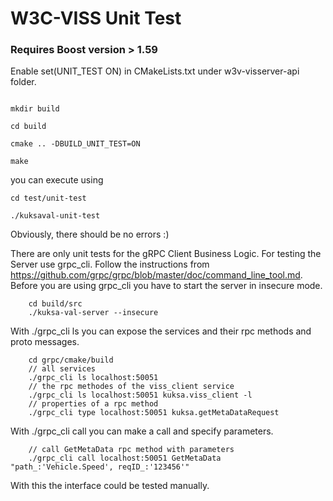 # W3C-VISS Unit Test

### Requires Boost version > 1.59

Enable set(UNIT_TEST ON) in CMakeLists.txt under w3v-visserver-api folder.

```

mkdir build

cd build

cmake .. -DBUILD_UNIT_TEST=ON

make

```
you can execute using

```
cd test/unit-test

./kuksaval-unit-test

```

Obviously, there should be no errors :)

There are only unit tests for the gRPC Client Business Logic. For testing the Server use grpc_cli. Follow the instructions from https://github.com/grpc/grpc/blob/master/doc/command_line_tool.md.
Before you are using grpc_cli you have to start the server in insecure mode.

```
    cd build/src
    ./kuksa-val-server --insecure

```
With ./grpc_cli ls you can expose the services and their rpc methods and proto messages.
```
    cd grpc/cmake/build
    // all services
    ./grpc_cli ls localhost:50051 
    // the rpc methodes of the viss_client service
    ./grpc_cli ls localhost:50051 kuksa.viss_client -l
    // properties of a rpc method
    ./grpc_cli type localhost:50051 kuksa.getMetaDataRequest
```
With ./grpc_cli call you can make a call and specify parameters.

```
    // call GetMetaData rpc method with parameters
    ./grpc_cli call localhost:50051 GetMetaData "path_:'Vehicle.Speed', reqID_:'123456'"
```

With this the interface could be tested manually.
